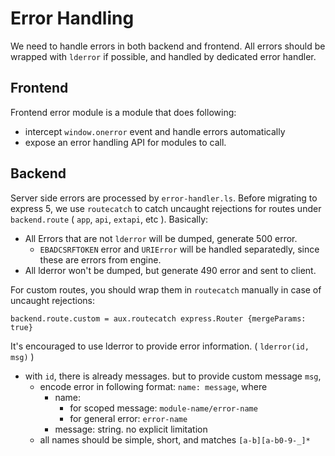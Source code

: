 # Error Handling

We need to handle errors in both backend and frontend. All errors should be wrapped with `lderror` if possible, and handled by dedicated error handler.


## Frontend

Frontend error module is a module that does following:

 - intercept `window.onerror` event and handle errors automatically
 - expose an error handling API for modules to call.


## Backend

Server side errors are processed by `error-handler.ls`. Before migrating to express 5, we use `routecatch` to catch uncaught rejections for routes under `backend.route` ( `app`, `api`, `extapi`, etc ). Basically:

 - All Errors that are not `lderror` will be dumped, generate 500 error.
   - `EBADCSRFTOKEN` error and `URIError` will be handled separatedly, since these are errors from engine.
 - All lderror won't be dumped, but generate 490 error and sent to client.

For custom routes, you should wrap them in `routecatch` manually in case of uncaught rejections:

    backend.route.custom = aux.routecatch express.Router {mergeParams: true}

It's encouraged to use lderror to provide error information. ( `lderror(id, msg)` )
 - with `id`, there is already messages. but to provide custom message `msg`, 
   - encode error in following format: `name: message`, where
     - name:
       - for scoped message: `module-name/error-name`
       - for general error: `error-name`
     - message: string. no explicit limitation 
   - all names should be simple, short, and matches `[a-b][a-b0-9-_]*`

